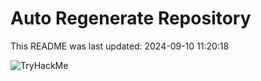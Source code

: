 # Auto Regenerate Repository

This README was last updated: 2024-09-10 11:20:18

 ![TryHackMe](https://tryhackme.com/badge/533634)